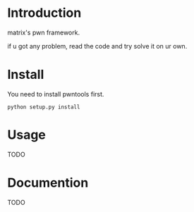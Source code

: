 # Introduction
matrix's pwn framework.

if u got any problem, read the code and try solve it on ur own.
# Install
You need to install pwntools first.

`python setup.py install`
# Usage
TODO
# Documention
TODO